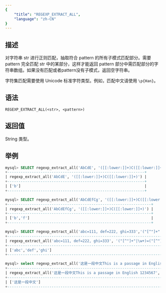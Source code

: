 ```yaml
---
{
    "title": "REGEXP_EXTRACT_ALL",
    "language": "zh-CN"
}
---
```


<!-- 
Licensed to the Apache Software Foundation (ASF) under one
or more contributor license agreements.  See the NOTICE file
distributed with this work for additional information
regarding copyright ownership.  The ASF licenses this file
to you under the Apache License, Version 2.0 (the
"License"); you may not use this file except in compliance
with the License.  You may obtain a copy of the License at
  http://www.apache.org/licenses/LICENSE-2.0
Unless required by applicable law or agreed to in writing,
software distributed under the License is distributed on an
"AS IS" BASIS, WITHOUT WARRANTIES OR CONDITIONS OF ANY
KIND, either express or implied.  See the License for the
specific language governing permissions and limitations
under the License.
-->

## 描述

对字符串 str 进行正则匹配，抽取符合 pattern 的所有子模式匹配部分。需要 pattern 完全匹配 str 中的某部分，这样才能返回 pattern 部分中需匹配部分的字符串数组。如果没有匹配或者pattern没有子模式，返回空字符串。

字符集匹配需要使用 Unicode 标准字符类型。例如，匹配中文请使用 `\p{Han}`。

## 语法

`REGEXP_EXTRACT_ALL(<str>, <pattern>)`

## 返回值

String 类型。

## 举例

```sql
mysql> SELECT regexp_extract_all('AbCdE', '([[:lower:]]+)C([[:lower:]]+)');
+--------------------------------------------------------------+
| regexp_extract_all('AbCdE', '([[:lower:]]+)C([[:lower:]]+)') |
+--------------------------------------------------------------+
| ['b']                                                        |
+--------------------------------------------------------------+

mysql> SELECT regexp_extract_all('AbCdEfCg', '([[:lower:]]+)C([[:lower:]]+)');
+-----------------------------------------------------------------+
| regexp_extract_all('AbCdEfCg', '([[:lower:]]+)C([[:lower:]]+)') |
+-----------------------------------------------------------------+
| ['b','f']                                                       |
+-----------------------------------------------------------------+

mysql> SELECT regexp_extract_all('abc=111, def=222, ghi=333','("[^"]+"|\\w+)=("[^"]+"|\\w+)');
+--------------------------------------------------------------------------------+
| regexp_extract_all('abc=111, def=222, ghi=333', '("[^"]+"|\w+)=("[^"]+"|\w+)') |
+--------------------------------------------------------------------------------+
| ['abc','def','ghi']                                                            |
+--------------------------------------------------------------------------------+

mysql> select regexp_extract_all('这是一段中文This is a passage in English 1234567', '(\\p{Han}+)(.+)');
+------------------------------------------------------------------------------------------------+
| regexp_extract_all('这是一段中文This is a passage in English 1234567', '(\p{Han}+)(.+)')       |
+------------------------------------------------------------------------------------------------+
| ['这是一段中文']                                                                               |
+------------------------------------------------------------------------------------------------+
```

